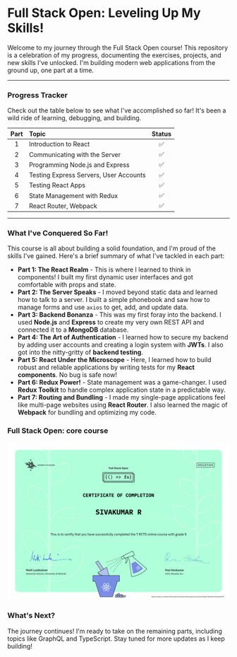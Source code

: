 # Full Stack Open: Leveling Up My Skills!

Welcome to my journey through the Full Stack Open course! This repository is a celebration of my progress, documenting the exercises, projects, and new skills I've unlocked. I'm building modern web applications from the ground up, one part at a time.

---

### **Progress Tracker**

Check out the table below to see what I've accomplished so far! It's been a wild ride of learning, debugging, and building.

| Part | Topic | Status |
|:---:|:---|:---:|
| 1 | Introduction to React | ✅ |
| 2 | Communicating with the Server | ✅ |
| 3 | Programming Node.js and Express | ✅ |
| 4 | Testing Express Servers, User Accounts | ✅ |
| 5 | Testing React Apps | ✅ |
| 6 | State Management with Redux | ✅ |
| 7 | React Router, Webpack | ✅ |

---

### **What I've Conquered So Far!**

This course is all about building a solid foundation, and I'm proud of the skills I've gained. Here's a brief summary of what I've tackled in each part:

* **Part 1: The React Realm** - This is where I learned to think in components! I built my first dynamic user interfaces and got comfortable with props and state.
* **Part 2: The Server Speaks** - I moved beyond static data and learned how to talk to a server. I built a simple phonebook and saw how to manage forms and use `axios` to get, add, and update data.
* **Part 3: Backend Bonanza** - This was my first foray into the backend. I used **Node.js** and **Express** to create my very own REST API and connected it to a **MongoDB** database.
* **Part 4: The Art of Authentication** - I learned how to secure my backend by adding user accounts and creating a login system with **JWTs**. I also got into the nitty-gritty of **backend testing**.
* **Part 5: React Under the Microscope** - Here, I learned how to build robust and reliable applications by writing tests for my **React components**. No bug is safe now!
* **Part 6: Redux Power!** - State management was a game-changer. I used **Redux Toolkit** to handle complex application state in a predictable way.
* **Part 7: Routing and Bundling** - I made my single-page applications feel like multi-page websites using **React Router**. I also learned the magic of **Webpack** for bundling and optimizing my code.

### Full Stack Open: core course

![Full Stack Open core course Certificate](./img/certificate-fullstack.png)

### **What's Next?**

The journey continues! I'm ready to take on the remaining parts, including topics like GraphQL and TypeScript. Stay tuned for more updates as I keep building!
